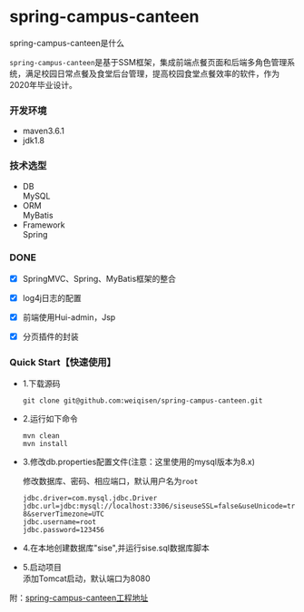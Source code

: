 # spring-campus-canteen
spring-campus-canteen是什么

`spring-campus-canteen`是基于SSM框架，集成前端点餐页面和后端多角色管理系统，满足校园日常点餐及食堂后台管理，提高校园食堂点餐效率的软件，作为2020年毕业设计。

### 开发环境  

- maven3.6.1
- jdk1.8

### 技术选型

- DB  
  MySQL
- ORM  
  MyBatis
- Framework  
  Spring

### DONE

- [x] SpringMVC、Spring、MyBatis框架的整合
- [x] log4j日志的配置
- [x] 前端使用Hui-admin，Jsp

- [x] 分页插件的封装

### Quick Start【快速使用】

- 1.下载源码

  ```
  git clone git@github.com:weiqisen/spring-campus-canteen.git
  ```

- 2.运行如下命令

  ```
  mvn clean 
  mvn install
  ```

- 3.修改db.properties配置文件(注意：这里使用的mysql版本为8.x)

  修改数据库、密码、相应端口，默认用户名为`root`

  ```
  jdbc.driver=com.mysql.jdbc.Driver
  jdbc.url=jdbc:mysql://localhost:3306/siseuseSSL=false&useUnicode=true&characterEncoding=UTF-8&serverTimezone=UTC
  jdbc.username=root
  jdbc.password=123456
  ```

- 4.在本地创建数据库"sise",并运行sise.sql数据库脚本

- 5.启动项目  
  添加Tomcat启动，默认端口为8080





附：[spring-campus-canteen工程地址](http://weiqisen.top/)

